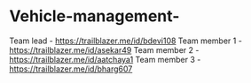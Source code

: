 # Vehicle-management-

Team lead - https://trailblazer.me/id/bdevi108
Team member 1 - https://trailblazer.me/id/asekar49
Team member 2 - https://trailblazer.me/id/aatchaya1
Team member 3 - https://trailblazer.me/id/bharg607
